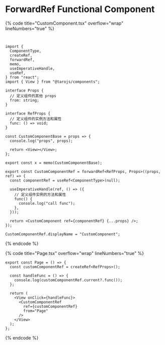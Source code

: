 # ForwardRef Functional Component

{% code title="CustomComponent.tsx" overflow="wrap" lineNumbers="true" %}
```tsx


import {
  ComponentType,
  createRef,
  forwardRef,
  memo,
  useImperativeHandle,
  useRef,
} from "react";
import { View } from "@tarojs/components";

interface Props {
  // 定义组件的其他 props
  from: string;
}

interface RefProps {
  // 定义组件的实例方法和属性
  func: () => void;
}

const CustomComponentBase = props => {
  console.log("props", props);

  return <View></View>;
};

export const x = memo(CustomComponentBase);

export const CustomComponentRef = forwardRef<RefProps, Props>((props, ref) => {
  const componentRef = useRef<ComponentType>(null);

  useImperativeHandle(ref, () => ({
    // 定义组件实例的方法和属性
    func() {
      console.log("call func");
    },
  }));

  return <CustomComponent ref={componentRef} {...props} />;
});

CustomComponentRef.displayName = "CustomComponent";
```
{% endcode %}

{% code title="Page.tsx" overflow="wrap" lineNumbers="true" %}
```tsx
export const Page = () => {
  const customComponentRef = createRef<RefProps>();

  const handleFunc = () => {
    console.log(customComponentRef.current?.func());
  };

  return (
    <View onClick={handleFunc}>
      <CustomComponentRef
        ref={customComponentRef}
        from="Page"
      />
    </View>
  );
};
```
{% endcode %}
